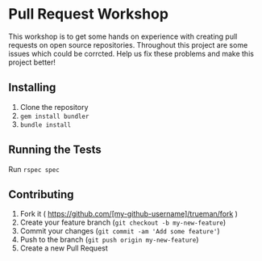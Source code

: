 # Pull Request Workshop

This workshop is to get some hands on experience with creating pull requests on open source repositories. Throughout this project are some issues which could be corrcted. Help us fix these problems and make this project better!

## Installing

 1. Clone the repository
 2. `gem install bundler`
 3. `bundle install`

## Running the Tests

 Run `rspec spec`

## Contributing

  1. Fork it ( https://github.com/[my-github-username]/trueman/fork )
  2. Create your feature branch (`git checkout -b my-new-feature`)
  3. Commit your changes (`git commit -am 'Add some feature'`)
  4. Push to the branch (`git push origin my-new-feature`)
  5. Create a new Pull Request
